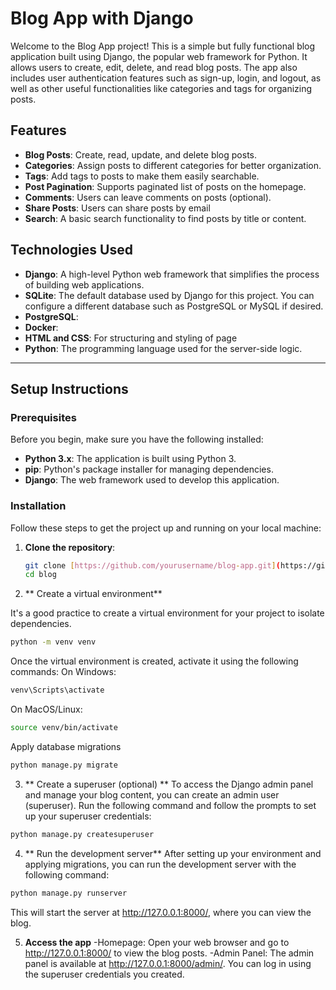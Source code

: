 # Blog App with Django

Welcome to the Blog App project! This is a simple but fully functional blog application built using Django, the popular web framework for Python. It allows users to create, edit, delete, and read blog posts. The app also includes user authentication features such as sign-up, login, and logout, as well as other useful functionalities like categories and tags for organizing posts.

## Features

- **Blog Posts**: Create, read, update, and delete blog posts.
- **Categories**: Assign posts to different categories for better organization.
- **Tags**: Add tags to posts to make them easily searchable.
- **Post Pagination**: Supports paginated list of posts on the homepage.
- **Comments**: Users can leave comments on posts (optional).
- **Share Posts**: Users can share posts by email
- **Search**: A basic search functionality to find posts by title or content.

## Technologies Used

- **Django**: A high-level Python web framework that simplifies the process of building web applications.
- **SQLite**: The default database used by Django for this project. You can configure a different database such as PostgreSQL or MySQL if desired.
- **PostgreSQL**: 
- **Docker**: 
- **HTML and CSS**: For structuring and styling of page
- **Python**: The programming language used for the server-side logic.

---

## Setup Instructions

### Prerequisites

Before you begin, make sure you have the following installed:

- **Python 3.x**: The application is built using Python 3.
- **pip**: Python's package installer for managing dependencies.
- **Django**: The web framework used to develop this application.

### Installation

Follow these steps to get the project up and running on your local machine:

1. **Clone the repository**:
   ```bash
   git clone [https://github.com/yourusername/blog-app.git](https://github.com/Kujt/blog.git)
   cd blog
   ```

2. ** Create a virtual environment**

It's a good practice to create a virtual environment for your project to isolate dependencies.

```bash
python -m venv venv
```
Once the virtual environment is created, activate it using the following commands:
  On Windows:
  ```bash
venv\Scripts\activate
```
On MacOS/Linux:
  ```bash
source venv/bin/activate
```
Apply database migrations
  ```bash
python manage.py migrate
`````
3. ** Create a superuser (optional) **
   To access the Django admin panel and manage your blog content, you can create an admin user (superuser). Run the following command and follow the prompts to set up your superuser credentials:
```bash
python manage.py createsuperuser
```
4. ** Run the development server**
   After setting up your environment and applying migrations, you can run the development server with the following command:
```bash
python manage.py runserver
```   
This will start the server at http://127.0.0.1:8000/, where you can view the blog.

5. **Access the app**
-Homepage: Open your web browser and go to http://127.0.0.1:8000/ to view the blog posts.
-Admin Panel: The admin panel is available at http://127.0.0.1:8000/admin/. You can log in using the superuser credentials you created.
